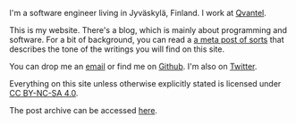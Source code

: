 I'm a software engineer living in Jyväskylä, Finland. I work
at [Qvantel](http://www.qvantel.com).

This is my website. There's a blog, which is mainly about programming and software. For a bit of
background, you can read a [a meta post of sorts](/etc/before-we-begin.html) that
describes the tone of the writings you will find on this site.

You can drop me an [email](mailto:ane@iki.fi) or find me on [Github](https://github.com/ane). I'm
also on [Twitter](https://twitter.com/anewtf).

Everything on this site unless otherwise explicitly stated is licensed
under [CC BY-NC-SA 4.0](https://creativecommons.org/licenses/by-nc-sa/4.0/).

The post archive can be accessed [here](/archive.html).
